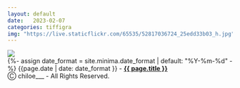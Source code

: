```yaml
---
layout: default
date:   2023-02-07
categories: tiffigra
img: "https://live.staticflickr.com/65535/52817036724_25edd33b03_h.jpg"
---
```


<picture>
    <source srcset="{{page.img}}" media="(min-width: 800px)">
    <img src="{{page.img}}" />
</picture>

<br>
{%- assign date_format = site.minima.date_format | default: "%Y-%m-%d" -%} 
<span class="post-meta">{{page.date | date: date_format }} - </span><a style="font-weight: 700;" href="https://www.instagram.com/chiloe____/">{{ page.title }}</a><br>
<span class="post-meta" onclick="window.location='https://www.instagram.com/chiloe____/'">Ⓒ chiloe___ - All Rights Reserved.</span>
